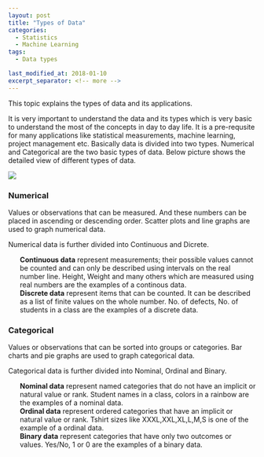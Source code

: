```yaml
---
layout: post
title: "Types of Data"
categories:
  - Statistics
  - Machine Learning
tags:
  - Data types

last_modified_at: 2018-01-10
excerpt_separator: <!-- more -->
---
```


This topic explains the types of data and its applications.
<!-- more -->

It is very important to understand the data and its types which is very basic to understand the most of the concepts in day to day life. It is a pre-requsite for many applications like statistical measurements, machine learning, project management etc.
Basically data is divided into two types. Numerical and Categorical are the two basic types of data.
Below picture shows the detailed view of different types of data.

![]({{"/images/Types_data.png"|absolute_url}})

### Numerical

Values or observations that can be measured. And these numbers can be placed in ascending or descending order. Scatter plots and line graphs are used to graph numerical data.

Numerical data is further divided into Continuous and Dicrete.

<ul style="list-style-type:none">

<li>  <b>Continuous data</b> represent measurements; their possible values cannot be counted and can only be described using intervals on the real number line.
Height, Weight and many others which are measured using real numbers are the examples of a continous data.</li>

<li>  <b>Discrete data</b> represent items that can be counted. It can be described as a list of finite values on the whole number.
No. of defects, No. of students in a class are the examples of a discrete data.</li>

</ul>

### Categorical

Values or observations that can be sorted into groups or categories. Bar charts and pie graphs are used to graph categorical data.

Categorical data is further divided into Nominal, Ordinal and Binary.

<ul style="list-style-type:none">

<li>  <b>Nominal data</b> represent named categories that do not have an implicit or natural value or rank.
Student names in a class, colors in a rainbow are the examples of a nominal data.</li>

<li>  <b>Ordinal data</b> represent ordered categories that have an implicit or natural value or rank.
Tshirt sizes like XXXL,XXL,XL,L,M,S is one of the example of a ordinal data.</li>

<li>  <b>Binary data</b> represent categories that have only two outcomes or values.
Yes/No, 1 or 0 are the examples of a binary data.</li>

</ul>
